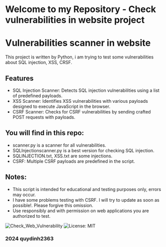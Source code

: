 # Welcome to my Repository - Check vulnerabilities in website project

# Vulnerabilities scanner in website

This project is written by Python, i am trying to test some vulnerabilities about SQL injection, XSS, CRSF.

## Features

- SQL Injection Scanner: Detects SQL injection vulnerabilities using a list of predefined payloads.
- XSS Scanner: Identifies XSS vulnerabilities with various payloads designed to execute JavaScript in the browser.
- CSRF Scanner: Checks for CSRF vulnerabilities by sending crafted POST requests with payloads.

## You will find in this repo:

* scanner.py is a scanner for all vulnerabilities.
* SQLInjectionscanner.py is a best version for checking SQL injection.
* SQLINJECTION.txt, XSS.txt are some injections.
* CSRF: Multiple CSRF payloads are predefined in the script.

## Notes:

* This script is intended for educational and testing purposes only, errors may occur.
* I have some problems testing with CSRF. I will try to update as soon as possible!. Please forgive this omission.
* Use responsibly and with permission on web applications you are authorized to test.

![Check_Web_Vulnerability](https://img.shields.io/badge/version-1.0-blue.svg)
![License: MIT](https://img.shields.io/badge/License-MIT-yellow.svg)

### 2024 quydinh2363





